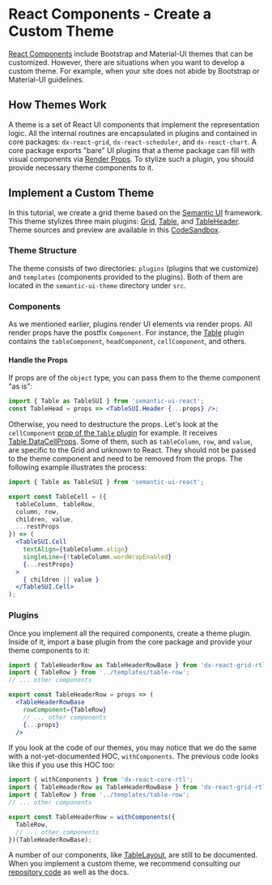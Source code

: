 # React Components - Create a Custom Theme

[React Components](https://devexpress.github.io/devextreme-reactive/react/) include Bootstrap and Material-UI themes that can be customized. However, there are situations when you want to develop a custom theme. For example, when your site does not abide by Bootstrap or Material-UI guidelines.

## How Themes Work
A theme is a set of React UI components that implement the representation logic. All the internal routines are encapsulated in plugins and contained in core packages: `dx-react-grid`, `dx-react-scheduler`, and `dx-react-chart`. A core package exports "bare" UI plugins that a theme package can fill with visual components via [Render Props](https://reactjs.org/docs/render-props.html). To stylize such a plugin, you should provide necessary theme components to it.

## Implement a Custom Theme
In this tutorial, we create a grid theme based on the [Semantic UI](https://react.semantic-ui.com/) framework. This theme stylizes three main plugins: [Grid](https://devexpress.github.io/devextreme-reactive/react/grid/docs/reference/grid/), [Table](https://devexpress.github.io/devextreme-reactive/react/grid/docs/reference/table/), and [TableHeader](https://devexpress.github.io/devextreme-reactive/react/grid/docs/reference/table-header-row/). Theme sources and preview are available in this [CodeSandbox](https://codesandbox.io/s/jmqwvjqw3).

### Theme Structure
The theme consists of two directories: `plugins` (plugins that we customize) and `templates` (components provided to the plugins). Both of them are located in the `semantic-ui-theme` directory under `src`.

### Components
As we mentioned earlier, plugins render UI elements via render props. All render props have the postfix `Component`. For instance, the [Table](https://devexpress.github.io/devextreme-reactive/react/grid/docs/reference/table/) plugin contains the `tableComponent`, `headComponent`, `cellComponent`, and others.

#### Handle the Props
If props are of the `object` type, you can pass them to the theme component "as is":
```jsx
import { Table as TableSUI } from 'semantic-ui-react';
const TableHead = props => <TableSUI.Header {...props} />;
```

Otherwise, you need to destructure the props. Let's look at the `cellComponent` [prop of the `Table` plugin](https://devexpress.github.io/devextreme-reactive/react/grid/docs/reference/table/#properties) for example. It receives [Table.DataCellProps](https://devexpress.github.io/devextreme-reactive/react/grid/docs/reference/table/#tabledatacellprops). Some of them, such as `tableColumn`, `row`, and `value`, are specific to the Grid and unknown to React. They should not be passed to the theme component and need to be removed from the props. The following example illustrates the process:

```jsx
import { Table as TableSUI } from 'semantic-ui-react';

export const TableCell = ({
  tableColumn, tableRow,
  column, row,
  children, value,
  ...restProps
}) => (
  <TableSUI.Cell
    textAlign={tableColumn.align}
    singleLine={!tableColumn.wordWrapEnabled}
    {...restProps}
  >
    { children || value }
  </TableSUI.Cell>
);
```

### Plugins
Once you implement all the required components, create a theme plugin. Inside of it, import a base plugin from the core package and provide your theme components to it:

```jsx
import { TableHeaderRow as TableHeaderRowBase } from 'dx-react-grid-rtl';
import { TableRow } from '../templates/table-row';
// ... other components

export const TableHeaderRow = props => (
  <TableHeaderRowBase
    rowComponent={TableRow}
    // ... other components
    {...props}
  />
```

If you look at the code of our themes, you may notice that we do the same with a not-yet-documented HOC, `withComponents`. The previous code looks like this if you use this HOC too:

```jsx
import { withComponents } from 'dx-react-core-rtl';
import { TableHeaderRow as TableHeaderRowBase } from 'dx-react-grid-rtl';
import { TableRow } from '../templates/table-row';
// ... other components

export const TableHeaderRow = withComponents({
  TableRow,
  // ... other components
})(TableHeaderRowBase);
```

A number of our components, like [TableLayout](https://github.com/DevExpress/devextreme-reactive/blob/master/packages/dx-react-grid/src/components/table-layout.jsx), are still to be documented. When you implement a custom theme, we recommend consulting our [repository code](https://github.com/DevExpress/devextreme-reactive) as well as the docs.
